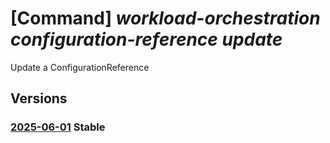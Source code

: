 # [Command] _workload-orchestration configuration-reference update_

Update a ConfigurationReference

## Versions

### [2025-06-01](/Resources/mgmt-plane/L3tyZXNvdXJjZXVyaX0vcHJvdmlkZXJzL21pY3Jvc29mdC5lZGdlL2NvbmZpZ3VyYXRpb25yZWZlcmVuY2VzL3t9/2025-06-01.xml) **Stable**

<!-- mgmt-plane /{resourceuri}/providers/microsoft.edge/configurationreferences/{} 2025-06-01 -->
